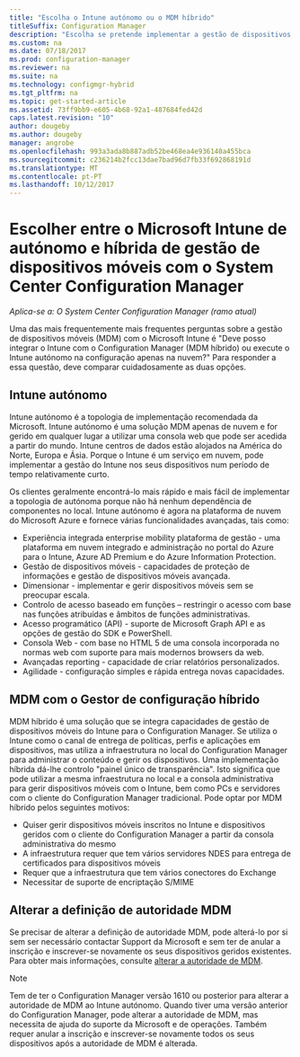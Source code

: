 ```yaml
---
title: "Escolha o Intune autónomo ou o MDM híbrido"
titleSuffix: Configuration Manager
description: "Escolha se pretende implementar a gestão de dispositivos móveis híbrida com o Intune e Configuration Manager ou executar o Intune autónomo."
ms.custom: na
ms.date: 07/18/2017
ms.prod: configuration-manager
ms.reviewer: na
ms.suite: na
ms.technology: configmgr-hybrid
ms.tgt_pltfrm: na
ms.topic: get-started-article
ms.assetid: 73ff9bb9-e605-4b68-92a1-487684fed42d
caps.latest.revision: "10"
author: dougeby
ms.author: dougeby
manager: angrobe
ms.openlocfilehash: 993a3ada8b887adb52be468ea4e936140a455bca
ms.sourcegitcommit: c236214b2fcc13dae7bad96d7fb33f692868191d
ms.translationtype: MT
ms.contentlocale: pt-PT
ms.lasthandoff: 10/12/2017
---
```

# <a name="choose-between-microsoft-intune-standalone-and-hybrid-mobile-device-management-with-system-center-configuration-manager"></a>Escolher entre o Microsoft Intune de autónomo e híbrida de gestão de dispositivos móveis com o System Center Configuration Manager

*Aplica-se a: O System Center Configuration Manager (ramo atual)*

Uma das mais frequentemente mais frequentes perguntas sobre a gestão de dispositivos móveis (MDM) com o Microsoft Intune é "Deve posso integrar o Intune com o Configuration Manager (MDM híbrido) ou execute o Intune autónomo na configuração apenas na nuvem?" Para responder a essa questão, deve comparar cuidadosamente as duas opções.
 
## <a name="intune-standalone"></a>Intune autónomo
Intune autónomo é a topologia de implementação recomendada da Microsoft. Intune autónomo é uma solução MDM apenas de nuvem e for gerido em qualquer lugar a utilizar uma consola web que pode ser acedida a partir do mundo. Intune centros de dados estão alojados na América do Norte, Europa e Ásia. Porque o Intune é um serviço em nuvem, pode implementar a gestão do Intune nos seus dispositivos num período de tempo relativamente curto.

Os clientes geralmente encontrá-lo mais rápido e mais fácil de implementar a topologia de autónoma porque não há nenhum dependência de componentes no local. Intune autónomo é agora na plataforma de nuvem do Microsoft Azure e fornece várias funcionalidades avançadas, tais como:
- Experiência integrada enterprise mobility plataforma de gestão - uma plataforma em nuvem integrado e administração no portal do Azure para o Intune, Azure AD Premium e do Azure Information Protection.
- Gestão de dispositivos móveis - capacidades de proteção de informações e gestão de dispositivos móveis avançada.
- Dimensionar - implementar e gerir dispositivos móveis sem se preocupar escala.
- Controlo de acesso baseado em funções – restringir o acesso com base nas funções atribuídas e âmbitos de funções administrativas.
- Acesso programático (API) - suporte de Microsoft Graph API e as opções de gestão do SDK e PowerShell.
- Consola Web - com base no HTML 5 de uma consola incorporada no normas web com suporte para mais modernos browsers da web.
- Avançadas reporting - capacidade de criar relatórios personalizados.
- Agilidade - configuração simples e rápida entrega novas capacidades.


## <a name="hybrid-mdm-with-configuration-manager"></a>MDM com o Gestor de configuração híbrido
MDM híbrido é uma solução que se integra capacidades de gestão de dispositivos móveis do Intune para o Configuration Manager. Se utiliza o Intune como o canal de entrega de políticas, perfis e aplicações em dispositivos, mas utiliza a infraestrutura no local do Configuration Manager para administrar o conteúdo e gerir os dispositivos. Uma implementação híbrida dá-lhe controlo "painel único de transparência".  Isto significa que pode utilizar a mesma infraestrutura no local e a consola administrativa para gerir dispositivos móveis com o Intune, bem como PCs e servidores com o cliente do Configuration Manager tradicional. Pode optar por MDM híbrido pelos seguintes motivos:  
- Quiser gerir dispositivos móveis inscritos no Intune e dispositivos geridos com o cliente do Configuration Manager a partir da consola administrativa do mesmo
- A infraestrutura requer que tem vários servidores NDES para entrega de certificados para dispositivos móveis
- Requer que a infraestrutura que tem vários conectores do Exchange
- Necessitar de suporte de encriptação S/MIME


## <a name="changing-the-mdm-authority-setting"></a>Alterar a definição de autoridade MDM
Se precisar de alterar a definição de autoridade MDM, pode alterá-lo por si sem ser necessário contactar Support da Microsoft e sem ter de anular a inscrição e inscrever-se novamente os seus dispositivos geridos existentes. Para obter mais informações, consulte [alterar a autoridade de MDM](../deploy-use/change-mdm-authority.md).

> [!NOTE]    
> Tem de ter o Configuration Manager versão 1610 ou posterior para alterar a autoridade de MDM ao Intune autónomo. Quando tiver uma versão anterior do Configuration Manager, pode alterar a autoridade de MDM, mas necessita de ajuda do suporte da Microsoft e de operações. Também requer anular a inscrição e inscrever-se novamente todos os seus dispositivos após a autoridade de MDM é alterada.  
